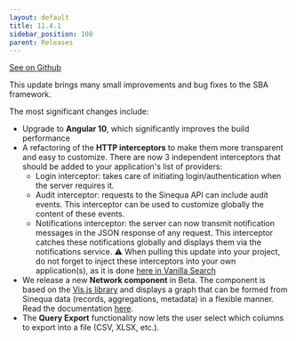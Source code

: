 ```yaml
---
layout: default
title: 11.4.1
sidebar_position: 108
parent: Releases
---
```



[See on Github](https://github.com/sinequa/sba-angular/releases/tag/1.1.1)

This update brings many small improvements and bug fixes to the SBA framework.

The most significant changes include:
- Upgrade to **Angular 10**, which significantly improves the build performance
- A refactoring of the **HTTP interceptors** to make them more transparent and easy to customize. There are now 3 independent interceptors that should be added to your application's list of providers:
  - Login interceptor: takes care of initiating login/authentication when the server requires it.
  - Audit interceptor: requests to the Sinequa API can include audit events. This interceptor can be used to customize globally the content of these events.
  - Notifications interceptor: the server can now transmit notification messages in the JSON response of any request. This interceptor catches these notifications globally and displays them via the notifications service.
⚠️ When pulling this update into your project, do not forget to inject these interceptors into your own application(s), as it is done [here in Vanilla Search](https://github.com/sinequa/sba-angular/blob/a91aa40db32e4bf43e3f64fb6399972be4a1ee13/projects/vanilla-search/src/app/app.module.ts#L159)
- We release a new **Network component** in Beta. The component is based on the [Vis.js library](https://visjs.github.io/vis-network/docs/network/) and displays a graph that can be formed from Sinequa data (records, aggregations, metadata) in a flexible manner. Read the documentation [here](https://sinequa.github.io/sba-angular/modules/components/network.html).
- The **Query Export** functionality now lets the user select which columns to export into a file (CSV, XLSX, etc.).

